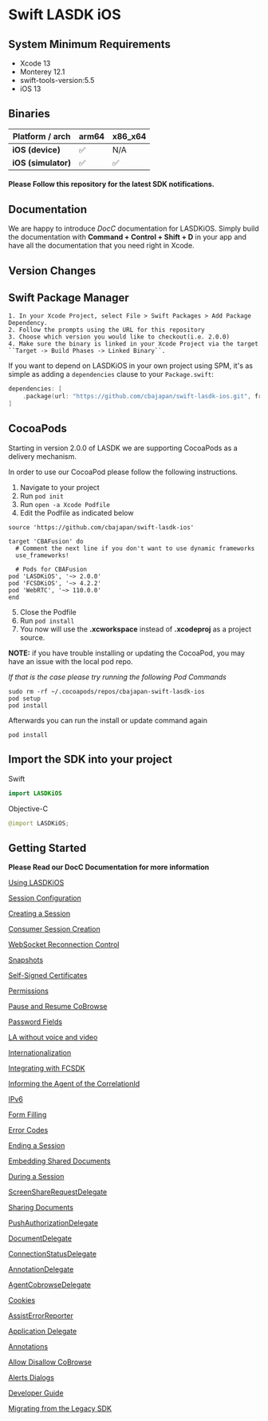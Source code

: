 # Swift LASDK iOS

## System Minimum Requirements ##
* Xcode 13
* Monterey 12.1
* swift-tools-version:5.5
* iOS 13

## Binaries
| **Platform / arch** | arm64  | x86_x64 |
|---------------------|--------|---------|
| **iOS (device)**    |   ✅   |   N/A   |
| **iOS (simulator)** |   ✅   |    ✅   |


#### Please Follow this repository for the latest SDK notifications.


## Documentation

We are happy to introduce *DocC* documentation for LASDKiOS. Simply build the documentation with **Command + Control + Shift + D** in your app and have all the documentation that you need right in Xcode.

## Version Changes

## Swift Package Manager ##

    1. In your Xcode Project, select File > Swift Packages > Add Package Dependency.
    2. Follow the prompts using the URL for this repository
    3. Choose which version you would like to checkout(i.e. 2.0.0)
    4. Make sure the binary is linked in your Xcode Project via the target ``Target -> Build Phases -> Linked Binary``.

 If you want to depend on LASDKiOS in your own project using SPM, it's as simple as adding a `dependencies` clause to your `Package.swift`:


```swift
dependencies: [
    .package(url: "https://github.com/cbajapan/swift-lasdk-ios.git", from: "2.0.0")
]
```

## CocoaPods ##

Starting in version 2.0.0 of LASDK we are supporting CocoaPods as a delivery mechanism.

In order to use our CocoaPod please follow the following instructions.

1. Navigate to your project 
2. Run `pod init`
3. Run `open -a Xcode Podfile`
4. Edit the Podfile as indicated below

```
source 'https://github.com/cbajapan/swift-lasdk-ios'

target 'CBAFusion' do
  # Comment the next line if you don't want to use dynamic frameworks
  use_frameworks!

  # Pods for CBAFusion
pod 'LASDKiOS', '~> 2.0.0'
pod 'FCSDKiOS', '~> 4.2.2'
pod 'WebRTC', '~> 110.0.0'
end
```
5. Close the Podfile
6. Run `pod install`
7. You now will use the **.xcworkspace** instead of **.xcodeproj** as a project source.

**NOTE:** if you have trouble installing or updating the CocoaPod, you may have an issue with the local pod repo.

*If that is the case please try running the following Pod Commands*

```
sudo rm -rf ~/.cocoapods/repos/cbajapan-swift-lasdk-ios
pod setup
pod install
```

Afterwards you can run the install or update command again

```
pod install
```

## Import the SDK into your project ##
Swift
```swift
import LASDKiOS
````
Objective-C
```swift
@import LASDKiOS;
```

## Getting Started
**Please Read our DocC Documentation for more information**

[Using LASDKiOS](https://github.com/cbajapan/swift-lasdk-ios/blob/main/Sources/SwiftLASDKiOS/SwiftLASDKiOS.docc/DeveloperGuide/Using%20LASDKiOS.md 'Using LASDKiOS')

[Session Configuration](https://github.com/cbajapan/swift-lasdk-ios/blob/main/Sources/SwiftLASDKiOS/SwiftLASDKiOS.docc/DeveloperGuide/Session-Configuration.md 'Session Configuration')

[Creating a Session](https://github.com/cbajapan/fcsdk-ios/blob/main/Sources/SwiftFCSDKiOS/SwiftFCSDKiOS.docc/CreatingSession.md 'Creating Session')

[Consumer Session Creation](https://github.com/cbajapan/swift-lasdk-ios/blob/main/Sources/SwiftLASDKiOS/SwiftLASDKiOS.docc/DeveloperGuide/Consumer-Session-Creation.md 'Consumer Session Creation]')

[WebSocket Reconnection Control](https://github.com/cbajapan/swift-lasdk-ios/blob/main/Sources/SwiftLASDKiOS/SwiftLASDKiOS.docc/DeveloperGuide/WebSocket-Reconnection-Control.md 'WebSocket Reconnection Control')

[Snapshots](https://github.com/cbajapan/swift-lasdk-ios/blob/main/Sources/SwiftLASDKiOS/SwiftLASDKiOS.docc/DeveloperGuide/Snapshots.md 'Snapshots')

[Self-Signed Certificates](https://github.com/cbajapan/swift-lasdk-ios/blob/main/Sources/SwiftLASDKiOS/SwiftLASDKiOS.docc/DeveloperGuide/Self-Signed-Certs.md 'Self-Signed Certificates')

[Permissions](https://github.com/cbajapan/swift-lasdk-ios/blob/main/Sources/SwiftLASDKiOS/SwiftLASDKiOS.docc/DeveloperGuide/Permissions.md 'Permissions')

[Pause and Resume CoBrowse](https://github.com/cbajapan/swift-lasdk-ios/blob/main/Sources/SwiftLASDKiOS/SwiftLASDKiOS.docc/DeveloperGuide/Pause-Resume-CoBrowse.md 'Pause and Resume CoBrowse')

[Password Fields](https://github.com/cbajapan/swift-lasdk-ios/blob/main/Sources/SwiftLASDKiOS/SwiftLASDKiOS.docc/DeveloperGuide/Password-Fields.md 'Password Fields')

[LA without voice and video](https://github.com/cbajapan/swift-lasdk-ios/blob/main/Sources/SwiftLASDKiOS/SwiftLASDKiOS.docc/DeveloperGuide/LA-without-voice-video.md 'LA without voice and video')

[Internationalization](https://github.com/cbajapan/swift-lasdk-ios/blob/main/Sources/SwiftLASDKiOS/SwiftLASDKiOS.docc/DeveloperGuide/Internationalization.md 'Internationalization')

[Integrating with FCSDK](https://github.com/cbajapan/swift-lasdk-ios/blob/main/Sources/SwiftLASDKiOS/SwiftLASDKiOS.docc/DeveloperGuide/Integrating-FCSDK.md 'Integrating with FCSDK')

[Informing the Agent of the CorrelationId](https://github.com/cbajapan/swift-lasdk-ios/blob/main/Sources/SwiftLASDKiOS/SwiftLASDKiOS.docc/DeveloperGuide/Inform-CID.md 'Informing the Agent of the CorrelationId')

[IPv6](https://github.com/cbajapan/swift-lasdk-ios/blob/main/Sources/SwiftLASDKiOS/SwiftLASDKiOS.docc/DeveloperGuide/IPv6.md 'IPv6')

[Form Filling](https://github.com/cbajapan/swift-lasdk-ios/blob/main/Sources/SwiftLASDKiOS/SwiftLASDKiOS.docc/DeveloperGuide/Form-Filling.md 'Form Filling')

[Error Codes](https://github.com/cbajapan/swift-lasdk-ios/blob/main/Sources/SwiftLASDKiOS/SwiftLASDKiOS.docc/DeveloperGuide/Error-Codes.md 'Error Codes')

[Ending a Session](https://github.com/cbajapan/swift-lasdk-ios/blob/main/Sources/SwiftLASDKiOS/SwiftLASDKiOS.docc/DeveloperGuide/Ending-A-Session.md 'Ending a Session')

[Embedding Shared Documents](https://github.com/cbajapan/swift-lasdk-ios/blob/main/Sources/SwiftLASDKiOS/SwiftLASDKiOS.docc/DeveloperGuide/Embedding-Shared-Documents.md 'Embedding Shared Documents')

[During a Session](https://github.com/cbajapan/swift-lasdk-ios/blob/main/Sources/SwiftLASDKiOS/SwiftLASDKiOS.docc/DeveloperGuide/During-Session.md 'During a Session')

[ScreenShareRequestDelegate](https://github.com/cbajapan/swift-lasdk-ios/blob/main/Sources/SwiftLASDKiOS/SwiftLASDKiOS.docc/DeveloperGuide/Dev-ScreenShareRequestDelegate.md 'ScreenShareRequestDelegate')

[Sharing Documents](https://github.com/cbajapan/swift-lasdk-ios/blob/main/Sources/SwiftLASDKiOS/SwiftLASDKiOS.docc/DeveloperGuide/Dev-SharingDocuments.md 'Sharing Documents')

[PushAuthorizationDelegate](https://github.com/cbajapan/swift-lasdk-ios/blob/main/Sources/SwiftLASDKiOS/SwiftLASDKiOS.docc/DeveloperGuide/Dev-PushAuthorizationDelegate.md 'PushAuthorizationDelegate')

[DocumentDelegate](https://github.com/cbajapan/swift-lasdk-ios/blob/main/Sources/SwiftLASDKiOS/SwiftLASDKiOS.docc/DeveloperGuide/Dev-DocumentDelegate.md 'DocumentDelegate')

[ConnectionStatusDelegate](https://github.com/cbajapan/swift-lasdk-ios/blob/main/Sources/SwiftLASDKiOS/SwiftLASDKiOS.docc/DeveloperGuide/Dev-ConnectionStatusDelegate.md 'ConnectionStatusDelegate')

[AnnotationDelegate](https://github.com/cbajapan/swift-lasdk-ios/blob/main/Sources/SwiftLASDKiOS/SwiftLASDKiOS.docc/DeveloperGuide/Dev-AnnotationDelegate.md 'AnnotationDelegate')

[AgentCobrowseDelegate](https://github.com/cbajapan/swift-lasdk-ios/blob/main/Sources/SwiftLASDKiOS/SwiftLASDKiOS.docc/DeveloperGuide/Dev-AgentCobrowseDelegate.md 'AgentCobrowseDelegate')

[Cookies](https://github.com/cbajapan/swift-lasdk-ios/blob/main/Sources/SwiftLASDKiOS/SwiftLASDKiOS.docc/DeveloperGuide/Cookies.md 'Cookies')

[AssistErrorReporter](https://github.com/cbajapan/swift-lasdk-ios/blob/main/Sources/SwiftLASDKiOS/SwiftLASDKiOS.docc/DeveloperGuide/AssistSDKDelegate-AssistErrorReporter.md 'AssistErrorReporter')

[Application Delegate](https://github.com/cbajapan/swift-lasdk-ios/blob/main/Sources/SwiftLASDKiOS/SwiftLASDKiOS.docc/DeveloperGuide/Application-Delegate.md 'Application Delegate')

[Annotations](https://github.com/cbajapan/swift-lasdk-ios/blob/main/Sources/SwiftLASDKiOS/SwiftLASDKiOS.docc/DeveloperGuide/Annotations.md 'Annotations')

[Allow Disallow CoBrowse](https://github.com/cbajapan/swift-lasdk-ios/blob/main/Sources/SwiftLASDKiOS/SwiftLASDKiOS.docc/DeveloperGuide/Allow-Disallow-CoBrowse.md 'Allow Disallow CoBrowse')

[Alerts Dialogs](https://github.com/cbajapan/swift-lasdk-ios/blob/main/Sources/SwiftLASDKiOS/SwiftLASDKiOS.docc/DeveloperGuide/Alerts-Dialogs.md 'Alerts Dialogs')

[Developer Guide](https://github.com/cbajapan/swift-lasdk-ios/blob/main/Sources/SwiftLASDKiOS/SwiftLASDKiOS.docc/DeveloperGuide/DeveloperGuide.md 'Developer Guide')

[Migrating from the Legacy SDK](https://github.com/cbajapan/swift-lasdk-ios/blob/main/Sources/SwiftLASDKiOS/SwiftLASDKiOS.docc/MigrationGuide/MigratingFromLegacySDK.md 'Learn Markdown')



